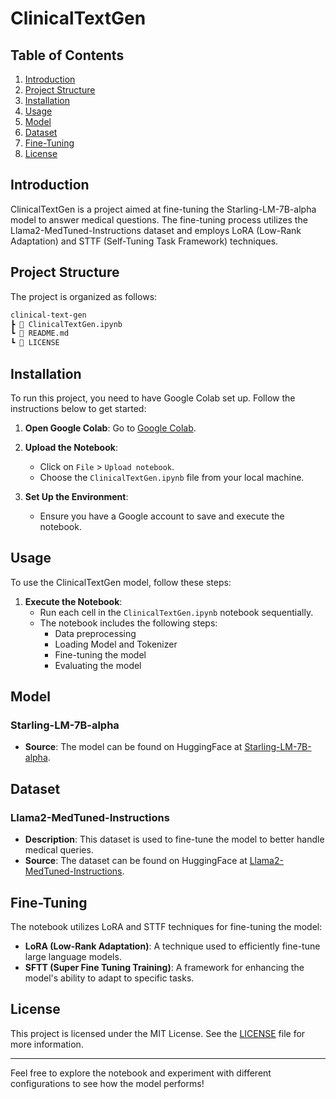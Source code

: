 # ClinicalTextGen

## Table of Contents
1. [Introduction](#introduction)
2. [Project Structure](#project-structure)
3. [Installation](#installation)
4. [Usage](#usage)
5. [Model](#model)
6. [Dataset](#dataset)
7. [Fine-Tuning](#fine-tuning)
8. [License](#license)

## Introduction
ClinicalTextGen is a project aimed at fine-tuning the Starling-LM-7B-alpha model to answer medical questions. The fine-tuning process utilizes the Llama2-MedTuned-Instructions dataset and employs LoRA (Low-Rank Adaptation) and STTF (Self-Tuning Task Framework) techniques.

## Project Structure
The project is organized as follows:
```sh
clinical-text-gen
┣ 📜 ClinicalTextGen.ipynb
┗ 📜 README.md
┗ 📜 LICENSE
```

## Installation
To run this project, you need to have Google Colab set up. Follow the instructions below to get started:

1. **Open Google Colab**: Go to [Google Colab](https://colab.research.google.com/).

2. **Upload the Notebook**:
   - Click on `File` > `Upload notebook`.
   - Choose the `ClinicalTextGen.ipynb` file from your local machine.

3. **Set Up the Environment**:
   - Ensure you have a Google account to save and execute the notebook.

## Usage
To use the ClinicalTextGen model, follow these steps:

1. **Execute the Notebook**:
   - Run each cell in the `ClinicalTextGen.ipynb` notebook sequentially.
   - The notebook includes the following steps:
     - Data preprocessing
     - Loading Model and Tokenizer
     - Fine-tuning the model
     - Evaluating the model

## Model
### Starling-LM-7B-alpha
- **Source**: The model can be found on HuggingFace at [Starling-LM-7B-alpha](https://huggingface.co/berkeley-nest/Starling-LM-7B-alpha).

## Dataset
### Llama2-MedTuned-Instructions
- **Description**: This dataset is used to fine-tune the model to better handle medical queries.
- **Source**: The dataset can be found on HuggingFace at [Llama2-MedTuned-Instructions](https://huggingface.co/datasets/nlpie/Llama2-MedTuned-Instructions).

## Fine-Tuning
The notebook utilizes LoRA and STTF techniques for fine-tuning the model:

- **LoRA (Low-Rank Adaptation)**: A technique used to efficiently fine-tune large language models.
- **SFTT (Super Fine Tuning Training)**: A framework for enhancing the model's ability to adapt to specific tasks.

## License
This project is licensed under the MIT License. See the [LICENSE](https://opensource.org/licenses/MIT) file for more information.

---

Feel free to explore the notebook and experiment with different configurations to see how the model performs!

